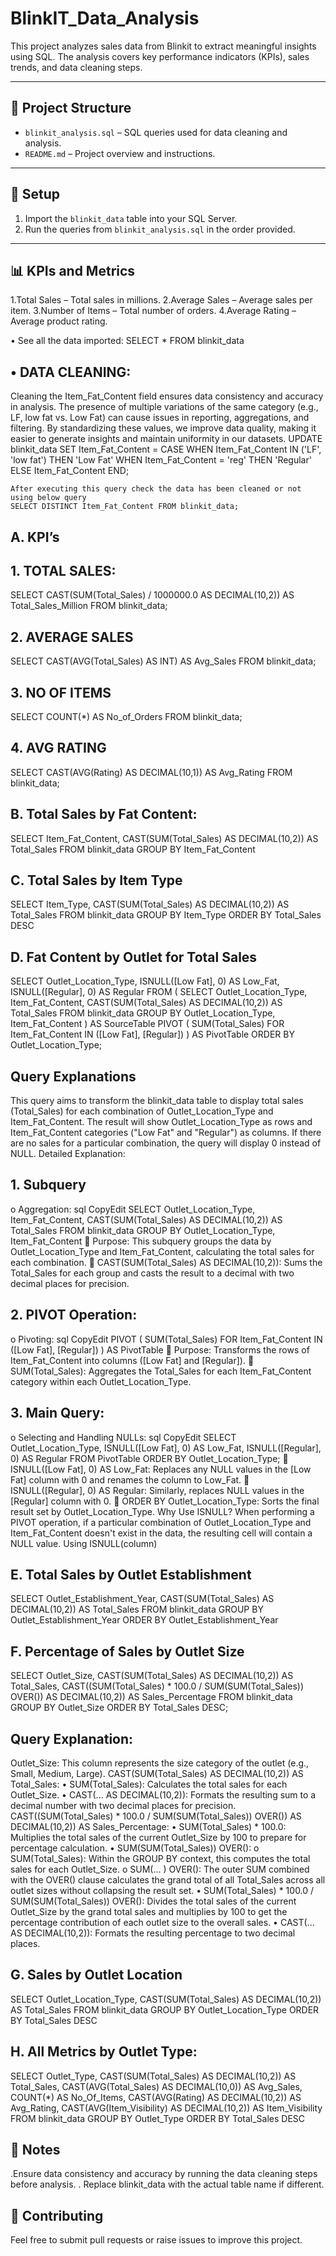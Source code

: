 # BlinkIT_Data_Analysis

This project analyzes sales data from Blinkit to extract meaningful insights using SQL. The analysis covers key performance indicators (KPIs), sales trends, and data cleaning steps.

---

## 📂 **Project Structure**
- `blinkit_analysis.sql` – SQL queries used for data cleaning and analysis.  
- `README.md` – Project overview and instructions.  

---

## 🚀 **Setup**
1. Import the `blinkit_data` table into your SQL Server.  
2. Run the queries from `blinkit_analysis.sql` in the order provided.  

---
## 📊 KPIs and Metrics
1.Total Sales – Total sales in millions.
2.Average Sales – Average sales per item.
3.Number of Items – Total number of orders.
4.Average Rating – Average product rating.

•	See all the data imported:
SELECT * FROM blinkit_data
## •	DATA CLEANING:
Cleaning the Item_Fat_Content field ensures data consistency and accuracy in analysis. The presence of multiple variations of the same category (e.g., LF, low fat vs. Low Fat) can cause issues in reporting, aggregations, and filtering. By standardizing these values, we improve data quality, making it easier to generate insights and maintain uniformity in our datasets.
UPDATE blinkit_data
SET Item_Fat_Content = 
    CASE 
        WHEN Item_Fat_Content IN ('LF', 'low fat') THEN 'Low Fat'
        WHEN Item_Fat_Content = 'reg' THEN 'Regular'
        ELSE Item_Fat_Content
  END;

	After executing this query check the data has been cleaned or not using below query
	SELECT DISTINCT Item_Fat_Content FROM blinkit_data;

	 




## A. KPI’s
## 1. TOTAL SALES:
SELECT CAST(SUM(Total_Sales) / 1000000.0 AS DECIMAL(10,2)) AS Total_Sales_Million
FROM blinkit_data;
 
## 2. AVERAGE SALES
SELECT CAST(AVG(Total_Sales) AS INT) AS Avg_Sales
FROM blinkit_data;
 
## 3. NO OF ITEMS
SELECT COUNT(*) AS No_of_Orders
FROM blinkit_data;
 
## 4. AVG RATING
SELECT CAST(AVG(Rating) AS DECIMAL(10,1)) AS Avg_Rating
FROM blinkit_data;
 

## B. Total Sales by Fat Content:
SELECT Item_Fat_Content, CAST(SUM(Total_Sales) AS DECIMAL(10,2)) AS Total_Sales
FROM blinkit_data
GROUP BY Item_Fat_Content
 

## C. Total Sales by Item Type
SELECT Item_Type, CAST(SUM(Total_Sales) AS DECIMAL(10,2)) AS Total_Sales
FROM blinkit_data
GROUP BY Item_Type
ORDER BY Total_Sales DESC
 
## D. Fat Content by Outlet for Total Sales
SELECT Outlet_Location_Type, 
       ISNULL([Low Fat], 0) AS Low_Fat, 
       ISNULL([Regular], 0) AS Regular
FROM 
(
    SELECT Outlet_Location_Type, Item_Fat_Content, 
           CAST(SUM(Total_Sales) AS DECIMAL(10,2)) AS Total_Sales
    FROM blinkit_data
    GROUP BY Outlet_Location_Type, Item_Fat_Content
) AS SourceTable
PIVOT 
(
    SUM(Total_Sales) 
    FOR Item_Fat_Content IN ([Low Fat], [Regular])
) AS PivotTable
ORDER BY Outlet_Location_Type;

 
## Query Explanations
This query aims to transform the blinkit_data table to display total sales (Total_Sales) for each combination of Outlet_Location_Type and Item_Fat_Content. The result will show Outlet_Location_Type as rows and Item_Fat_Content categories ("Low Fat" and "Regular") as columns. If there are no sales for a particular combination, the query will display 0 instead of NULL.
Detailed Explanation:
## 1.	Subquery
o	Aggregation:
sql
CopyEdit
SELECT 
    Outlet_Location_Type, 
    Item_Fat_Content, 
    CAST(SUM(Total_Sales) AS DECIMAL(10,2)) AS Total_Sales
FROM 
    blinkit_data
GROUP BY 
    Outlet_Location_Type, 
    Item_Fat_Content
	Purpose: This subquery groups the data by Outlet_Location_Type and Item_Fat_Content, calculating the total sales for each combination.
	CAST(SUM(Total_Sales) AS DECIMAL(10,2)): Sums the Total_Sales for each group and casts the result to a decimal with two decimal places for precision.
## 2.	PIVOT Operation:
o	Pivoting:
sql
CopyEdit
PIVOT 
(
    SUM(Total_Sales) 
    FOR Item_Fat_Content IN ([Low Fat], [Regular])
) AS PivotTable
	Purpose: Transforms the rows of Item_Fat_Content into columns ([Low Fat] and [Regular]).
	SUM(Total_Sales): Aggregates the Total_Sales for each Item_Fat_Content category within each Outlet_Location_Type.
## 3.	Main Query:
o	Selecting and Handling NULLs:
sql
CopyEdit
SELECT 
    Outlet_Location_Type, 
    ISNULL([Low Fat], 0) AS Low_Fat, 
    ISNULL([Regular], 0) AS Regular
FROM 
    PivotTable
ORDER BY 
    Outlet_Location_Type;
	ISNULL([Low Fat], 0) AS Low_Fat: Replaces any NULL values in the [Low Fat] column with 0 and renames the column to Low_Fat.
	ISNULL([Regular], 0) AS Regular: Similarly, replaces NULL values in the [Regular] column with 0.
	ORDER BY Outlet_Location_Type: Sorts the final result set by Outlet_Location_Type.
Why Use ISNULL?
When performing a PIVOT operation, if a particular combination of Outlet_Location_Type and Item_Fat_Content doesn't exist in the data, the resulting cell will contain a NULL value. Using ISNULL(column) 






## E. Total Sales by Outlet Establishment
SELECT Outlet_Establishment_Year, CAST(SUM(Total_Sales) AS DECIMAL(10,2)) AS Total_Sales
FROM blinkit_data
GROUP BY Outlet_Establishment_Year
ORDER BY Outlet_Establishment_Year
 

## F. Percentage of Sales by Outlet Size
SELECT 
    Outlet_Size, 
    CAST(SUM(Total_Sales) AS DECIMAL(10,2)) AS Total_Sales,
    CAST((SUM(Total_Sales) * 100.0 / SUM(SUM(Total_Sales)) OVER()) AS DECIMAL(10,2)) AS Sales_Percentage
FROM blinkit_data
GROUP BY Outlet_Size
ORDER BY Total_Sales DESC;

## Query Explanation:
Outlet_Size: This column represents the size category of the outlet (e.g., Small, Medium, Large).
CAST(SUM(Total_Sales) AS DECIMAL(10,2)) AS Total_Sales:
•	SUM(Total_Sales): Calculates the total sales for each Outlet_Size.
•	CAST(... AS DECIMAL(10,2)): Formats the resulting sum to a decimal number with two decimal places for precision.
CAST((SUM(Total_Sales) * 100.0 / SUM(SUM(Total_Sales)) OVER()) AS DECIMAL(10,2)) AS Sales_Percentage:
•	SUM(Total_Sales) * 100.0: Multiplies the total sales of the current Outlet_Size by 100 to prepare for percentage calculation.
•	SUM(SUM(Total_Sales)) OVER():
o	SUM(Total_Sales): Within the GROUP BY context, this computes the total sales for each Outlet_Size.
o	SUM(... ) OVER(): The outer SUM combined with the OVER() clause calculates the grand total of all Total_Sales across all outlet sizes without collapsing the result set. 
•	SUM(Total_Sales) * 100.0 / SUM(SUM(Total_Sales)) OVER(): Divides the total sales of the current Outlet_Size by the grand total sales and multiplies by 100 to get the percentage contribution of each outlet size to the overall sales.
•	CAST(... AS DECIMAL(10,2)): Formats the resulting percentage to two decimal places.

 

## G. Sales by Outlet Location
SELECT Outlet_Location_Type, CAST(SUM(Total_Sales) AS DECIMAL(10,2)) AS Total_Sales
FROM blinkit_data
GROUP BY Outlet_Location_Type
ORDER BY Total_Sales DESC
 



## H. All Metrics by Outlet Type:
SELECT Outlet_Type, 
CAST(SUM(Total_Sales) AS DECIMAL(10,2)) AS Total_Sales,
		CAST(AVG(Total_Sales) AS DECIMAL(10,0)) AS Avg_Sales,
		COUNT(*) AS No_Of_Items,
		CAST(AVG(Rating) AS DECIMAL(10,2)) AS Avg_Rating,
		CAST(AVG(Item_Visibility) AS DECIMAL(10,2)) AS Item_Visibility
FROM blinkit_data
GROUP BY Outlet_Type
ORDER BY Total_Sales DESC

 ## 📝 Notes
.Ensure data consistency and accuracy by running the data cleaning steps before analysis.
.  Replace blinkit_data with the actual table name if different.

## 📢 Contributing
Feel free to submit pull requests or raise issues to improve this project.
